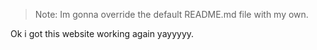 
> Note: Im gonna override the default README.md file with my own.

Ok i got this website working again yayyyyy.